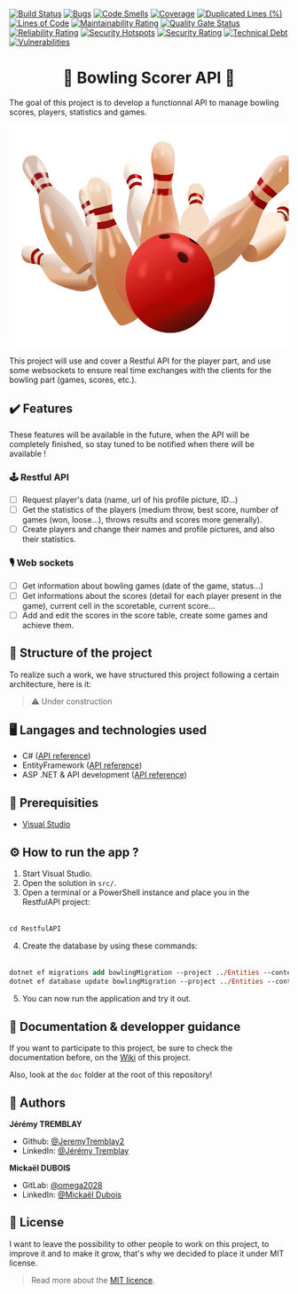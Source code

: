 [![Build Status](https://codefirst.iut.uca.fr/api/badges/jeremy.tremblay/bowling-scorer-api/status.svg)](https://codefirst.iut.uca.fr/jeremy.tremblay/bowling-scorer-api)
[![Bugs](https://codefirst.iut.uca.fr/sonar/api/project_badges/measure?project=bowling-scorer-api&metric=bugs&token=249c19b1a829285d93c10d5a8ea13706901d6f71)](https://codefirst.iut.uca.fr/sonar/dashboard?id=bowling-scorer-api-token)
[![Code Smells](https://codefirst.iut.uca.fr/sonar/api/project_badges/measure?project=bowling-scorer-api&metric=code_smells&token=249c19b1a829285d93c10d5a8ea13706901d6f71)](https://codefirst.iut.uca.fr/sonar/dashboard?id=bowling-scorer-api-token)
[![Coverage](https://codefirst.iut.uca.fr/sonar/api/project_badges/measure?project=bowling-scorer-api&metric=coverage&token=249c19b1a829285d93c10d5a8ea13706901d6f71)](https://codefirst.iut.uca.fr/sonar/dashboard?id=bowling-scorer-api)
[![Duplicated Lines (%)](https://codefirst.iut.uca.fr/sonar/api/project_badges/measure?project=bowling-scorer-api&metric=duplicated_lines_density&token=249c19b1a829285d93c10d5a8ea13706901d6f71)](https://codefirst.iut.uca.fr/sonar/dashboard?id=bowling-scorer-api)
[![Lines of Code](https://codefirst.iut.uca.fr/sonar/api/project_badges/measure?project=bowling-scorer-api&metric=ncloc&token=249c19b1a829285d93c10d5a8ea13706901d6f71)](https://codefirst.iut.uca.fr/sonar/dashboard?id=bowling-scorer-api)
[![Maintainability Rating](https://codefirst.iut.uca.fr/sonar/api/project_badges/measure?project=bowling-scorer-api&metric=sqale_rating&token=249c19b1a829285d93c10d5a8ea13706901d6f71)](https://codefirst.iut.uca.fr/sonar/dashboard?id=bowling-scorer-api)
[![Quality Gate Status](https://codefirst.iut.uca.fr/sonar/api/project_badges/measure?project=bowling-scorer-api&metric=alert_status&token=249c19b1a829285d93c10d5a8ea13706901d6f71)](https://codefirst.iut.uca.fr/sonar/dashboard?id=bowling-scorer-api)
[![Reliability Rating](https://codefirst.iut.uca.fr/sonar/api/project_badges/measure?project=bowling-scorer-api&metric=reliability_rating&token=249c19b1a829285d93c10d5a8ea13706901d6f71)](https://codefirst.iut.uca.fr/sonar/dashboard?id=bowling-scorer-api)
[![Security Hotspots](https://codefirst.iut.uca.fr/sonar/api/project_badges/measure?project=bowling-scorer-api&metric=security_hotspots&token=249c19b1a829285d93c10d5a8ea13706901d6f71)](https://codefirst.iut.uca.fr/sonar/dashboard?id=bowling-scorer-api)
[![Security Rating](https://codefirst.iut.uca.fr/sonar/api/project_badges/measure?project=bowling-scorer-api&metric=security_rating&token=249c19b1a829285d93c10d5a8ea13706901d6f71)](https://codefirst.iut.uca.fr/sonar/dashboard?id=bowling-scorer-api)
[![Technical Debt](https://codefirst.iut.uca.fr/sonar/api/project_badges/measure?project=bowling-scorer-api&metric=sqale_index&token=249c19b1a829285d93c10d5a8ea13706901d6f71)](https://codefirst.iut.uca.fr/sonar/dashboard?id=bowling-scorer-api)
[![Vulnerabilities](https://codefirst.iut.uca.fr/sonar/api/project_badges/measure?project=bowling-scorer-api&metric=vulnerabilities&token=249c19b1a829285d93c10d5a8ea13706901d6f71)](https://codefirst.iut.uca.fr/sonar/dashboard?id=bowling-scorer-api)

<h1 align="center">🎳 Bowling Scorer API 🎳</h1>

The goal of this project is to develop a functionnal API to manage bowling scores, players, statistics and games.

<p align="center">
    <img src="./doc/images/bowling.png" height="400"/>
</p>

This project will use and cover a Restful API for the player part, and use some websockets to ensure real time exchanges with the clients for the bowling part (games, scores, etc.).

## ✔️ Features

These features will be available in the future, when the API will be completely finished, so stay tuned to be notified when there will be available !

### 🕹️ Restful API
- [ ] Request player's data (name, url of his profile picture, ID...)
- [ ] Get the statistics of the players (medium throw, best score, number of games (won, loose...), throws results and scores more generally).
- [ ] Create players and change their names and profile pictures, and also their statistics.

### 🎙️ Web sockets
- [ ] Get information about bowling games (date of the game, status...)
- [ ] Get informations about the scores (detail for each player present in the game), current cell in the scoretable, current score...
- [ ] Add and edit the scores in the score table, create some games and achieve them.

## 🧱 Structure of the project

To realize such a work, we have structured this project following a certain architecture, here is it:
> ⚠️ Under construction

## 🖥️ Langages and technologies used

- C# ([API reference](https://learn.microsoft.com/en-US/dotnet/csharp/))
- EntityFramework ([API reference](https://learn.microsoft.com/en-US/ef/))
- ASP .NET & API development ([API reference](https://learn.microsoft.com/en-US/aspnet/core/))

## 🧵 Prerequisities

- [Visual Studio](https://visualstudio.microsoft.com/en/)

## ⚙️ How to run the app ?

1. Start Visual Studio.
2. Open the solution in `src/`.
3. Open a terminal or a PowerShell instance and place you in the RestfulAPI project:

```ps

cd RestfulAPI

```

4. Create the database by using these commands: 

```ps

dotnet ef migrations add bowlingMigration --project ../Entities --context BowlingDbContext
dotnet ef database update bowlingMigration --project ../Entities --context BowlingDbContext

```

5. You can now run the application and try it out.

## 📌 Documentation & developper guidance

If you want to participate to this project, be sure to check the documentation before, on the [Wiki](https://codefirst.iut.uca.fr/git/jeremy.tremblay/bowling-scorer-api/wiki) of this project.

Also, look at the `doc` folder at the root of this repository!

## 👤 Authors

**Jérémy TREMBLAY**

* Github: [@JeremyTremblay2](https://github.com/JeremyTremblay2)
* LinkedIn: [@Jérémy Tremblay](https://fr.linkedin.com/in/j%C3%A9r%C3%A9my-tremblay2)

**Mickaël DUBOIS**

* GitLab: [@omega2028](https://gitlab.com/omega2028)
* LinkedIn: [@Mickaël Dubois](https://www.linkedin.com/in/micka%C3%ABl-dubois-174827212/)

## 📝 License

I want to leave the possibility to other people to work on this project, to improve it and to make it grow, that's why we decided to place it under MIT license.

> Read more about the [MIT licence](https://opensource.org/licenses/MIT).